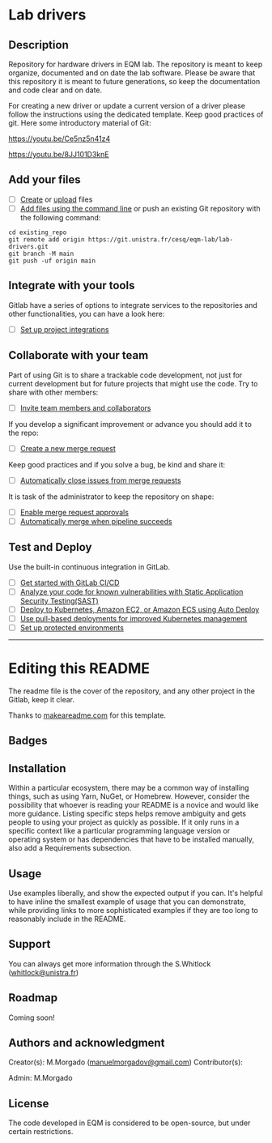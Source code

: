 # Lab drivers



## Description

Repository for hardware drivers in EQM lab. The repository is meant to keep organize, documented and on date the lab software. Please be aware that this repository it is meant to future generations, so keep the documentation and code clear and on date.

For creating a new driver or update a current version of a driver please follow the instructions using the dedicated template. Keep good practices of git. Here some introductory material of Git:

https://youtu.be/Ce5nz5n41z4

https://youtu.be/8JJ101D3knE

## Add your files

- [ ] [Create](https://docs.gitlab.com/ee/user/project/repository/web_editor.html#create-a-file) or [upload](https://docs.gitlab.com/ee/user/project/repository/web_editor.html#upload-a-file) files
- [ ] [Add files using the command line](https://docs.gitlab.com/ee/gitlab-basics/add-file.html#add-a-file-using-the-command-line) or push an existing Git repository with the following command:

```
cd existing_repo
git remote add origin https://git.unistra.fr/cesq/eqm-lab/lab-drivers.git
git branch -M main
git push -uf origin main
```

## Integrate with your tools

Gitlab have a series of options to integrate services to the repositories and other functionalities, you can have a look here:

- [ ] [Set up project integrations](https://git.unistra.fr/cesq/eqm-lab/lab-drivers/-/settings/integrations)

## Collaborate with your team

Part of using Git is to share a trackable code development, not just for current development but for future projects that might use the code. Try to share with other members:

- [ ] [Invite team members and collaborators](https://docs.gitlab.com/ee/user/project/members/)

If you develop a significant improvement or advance you should add it to the repo:
- [ ] [Create a new merge request](https://docs.gitlab.com/ee/user/project/merge_requests/creating_merge_requests.html)

Keep good practices and if you solve a bug, be kind and share it:
- [ ] [Automatically close issues from merge requests](https://docs.gitlab.com/ee/user/project/issues/managing_issues.html#closing-issues-automatically)

It is task of the administrator to keep the repository on shape:
- [ ] [Enable merge request approvals](https://docs.gitlab.com/ee/user/project/merge_requests/approvals/)
- [ ] [Automatically merge when pipeline succeeds](https://docs.gitlab.com/ee/user/project/merge_requests/merge_when_pipeline_succeeds.html)

## Test and Deploy

Use the built-in continuous integration in GitLab.

- [ ] [Get started with GitLab CI/CD](https://docs.gitlab.com/ee/ci/quick_start/index.html)
- [ ] [Analyze your code for known vulnerabilities with Static Application Security Testing(SAST)](https://docs.gitlab.com/ee/user/application_security/sast/)
- [ ] [Deploy to Kubernetes, Amazon EC2, or Amazon ECS using Auto Deploy](https://docs.gitlab.com/ee/topics/autodevops/requirements.html)
- [ ] [Use pull-based deployments for improved Kubernetes management](https://docs.gitlab.com/ee/user/clusters/agent/)
- [ ] [Set up protected environments](https://docs.gitlab.com/ee/ci/environments/protected_environments.html)

***

# Editing this README

The readme file is the cover of the repository, and any other project in the Gitlab, keep it clear. 

Thanks to [makeareadme.com](https://www.makeareadme.com/) for this template.


## Badges

## Installation
Within a particular ecosystem, there may be a common way of installing things, such as using Yarn, NuGet, or Homebrew. However, consider the possibility that whoever is reading your README is a novice and would like more guidance. Listing specific steps helps remove ambiguity and gets people to using your project as quickly as possible. If it only runs in a specific context like a particular programming language version or operating system or has dependencies that have to be installed manually, also add a Requirements subsection.

## Usage
Use examples liberally, and show the expected output if you can. It's helpful to have inline the smallest example of usage that you can demonstrate, while providing links to more sophisticated examples if they are too long to reasonably include in the README.

## Support

You can always get more information through the S.Whitlock (whitlock@unistra.fr)

## Roadmap

Coming soon!

## Authors and acknowledgment

Creator(s): M.Morgado (manuelmorgadov@gmail.com)
Contributor(s): 

Admin: M.Morgado

## License

The code developed in EQM is considered to be open-source, but under certain restrictions.

